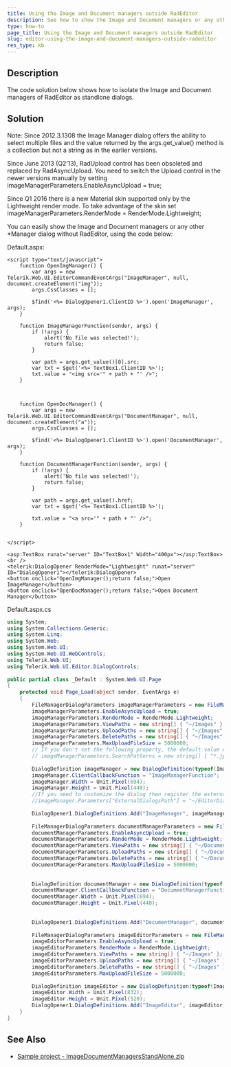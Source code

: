 ```yaml
---
title: Using the Image and Document managers outside RadEditor
description: See how to show the Image and Document managers or any other *Manager dialog without RadEditor
type: how-to
page_title: Using the Image and Document managers outside RadEditor
slug: editor-using-the-image-and-document-managers-outside-radeditor
res_type: kb
---
```


## Description

The code solution below shows how to isolate the Image and Document managers of RadEditor as standlone dialogs.



## Solution

Note: Since 2012.3.1308 the Image Manager dialog offers the ability to select multiple files and the value returned by the args.get_value() method is a collection but not a string as in the earlier versions.

Since June 2013 (Q2’13), RadUpload control has been obsoleted and replaced by RadAsyncUpload. You need to switch the Upload control in the newer versions manually by setting imageManagerParameters.EnableAsyncUpload = true;

Since Q1 2016 there is a new Material skin supported only by the Lightweight render mode. To take advantage of the skin set imageManagerParameters.RenderMode = RenderMode.Lightweight; 

You can easily show the Image and Document managers or any other *Manager dialog without RadEditor, using the code below:

Default.aspx:

````ASP.NET
<script type="text/javascript">
    function OpenImgManager() {
        var args = new Telerik.Web.UI.EditorCommandEventArgs("ImageManager", null, document.createElement("img"));
        args.CssClasses = [];
 
        $find('<%= DialogOpener1.ClientID %>').open('ImageManager', args);
    }
 
    function ImageManagerFunction(sender, args) {
        if (!args) {
            alert('No file was selected!');
            return false;
        }
 
        var path = args.get_value()[0].src;
        var txt = $get('<%= TextBox1.ClientID %>');
        txt.value = "<img src='" + path + "' />";
    }
 
 
 
    function OpenDocManager() {
        var args = new Telerik.Web.UI.EditorCommandEventArgs("DocumentManager", null, document.createElement("a"));
        args.CssClasses = [];
 
        $find('<%= DialogOpener1.ClientID %>').open('DocumentManager', args);
    }
 
    function DocumentManagerFunction(sender, args) {
        if (!args) {
            alert('No file was selected!');
            return false;
        }
 
        var path = args.get_value().href;
        var txt = $get('<%= TextBox1.ClientID %>');
                
        txt.value = "<a src='" + path + "' />";
    }
 
 
</script>
 
<asp:TextBox runat="server" ID="TextBox1" Width="400px"></asp:TextBox><br />
<telerik:DialogOpener RenderMode="Lightweight" runat="server" ID="DialogOpener1"></telerik:DialogOpener>
<button onclick="OpenImgManager();return false;">Open ImageManager</button>
<button onclick="OpenDocManager();return false;">Open Document Manager</button>
````

Default.aspx.cs
````C#
using System;
using System.Collections.Generic;
using System.Linq;
using System.Web;
using System.Web.UI;
using System.Web.UI.WebControls;
using Telerik.Web.UI;
using Telerik.Web.UI.Editor.DialogControls;
 
public partial class _Default : System.Web.UI.Page
{
    protected void Page_Load(object sender, EventArgs e)
    {
        FileManagerDialogParameters imageManagerParameters = new FileManagerDialogParameters();
        imageManagerParameters.EnableAsyncUpload = true;
        imageManagerParameters.RenderMode = RenderMode.Lightweight;
        imageManagerParameters.ViewPaths = new string[] { "~/Images" };
        imageManagerParameters.UploadPaths = new string[] { "~/Images" };
        imageManagerParameters.DeletePaths = new string[] { "~/Images" };
        imageManagerParameters.MaxUploadFileSize = 5000000;
        // If you don't set the following property, the default value will be used
        // imageManagerParameters.SearchPatterns = new string[] { "*.jpg" };
 
        DialogDefinition imageManager = new DialogDefinition(typeof(ImageManagerDialog), imageManagerParameters);
        imageManager.ClientCallbackFunction = "ImageManagerFunction";
        imageManager.Width = Unit.Pixel(694);
        imageManager.Height = Unit.Pixel(440);
        //If you need to customize the dialog then register the external dialog files
        //imageManager.Parameters["ExternalDialogsPath"] = "~/EditorDialogs/";
 
        DialogOpener1.DialogDefinitions.Add("ImageManager", imageManager);
 
        FileManagerDialogParameters documentManagerParameters = new FileManagerDialogParameters();
        documentManagerParameters.EnableAsyncUpload = true;
        documentManagerParameters.RenderMode = RenderMode.Lightweight;
        documentManagerParameters.ViewPaths = new string[] { "~/Documents" };
        documentManagerParameters.UploadPaths = new string[] { "~/Documents" };
        documentManagerParameters.DeletePaths = new string[] { "~/Documents" };
        documentManagerParameters.MaxUploadFileSize = 5000000;
 
 
        DialogDefinition documentManager = new DialogDefinition(typeof(DocumentManagerDialog), documentManagerParameters);
        documentManager.ClientCallbackFunction = "DocumentManagerFunction";
        documentManager.Width = Unit.Pixel(694);
        documentManager.Height = Unit.Pixel(440);
 
 
        DialogOpener1.DialogDefinitions.Add("DocumentManager", documentManager);
 
        FileManagerDialogParameters imageEditorParameters = new FileManagerDialogParameters();
        imageEditorParameters.EnableAsyncUpload = true;
        imageEditorParameters.RenderMode = RenderMode.Lightweight;
        imageEditorParameters.ViewPaths = new string[] { "~/Images" };
        imageEditorParameters.UploadPaths = new string[] { "~/Images" };
        imageEditorParameters.DeletePaths = new string[] { "~/Images" };
        imageEditorParameters.MaxUploadFileSize = 5000000;
 
        DialogDefinition imageEditor = new DialogDefinition(typeof(ImageEditorDialog), imageEditorParameters);
        imageEditor.Width = Unit.Pixel(832);
        imageEditor.Height = Unit.Pixel(520);
        DialogOpener1.DialogDefinitions.Add("ImageEditor", imageEditor);
    }
}
````

## See Also
* [Sample project - ImageDocumentManagersStandAlone.zip](https://d585tldpucybw.cloudfront.net/docs/default-source/knowledgebasearticleattachments/imagedocumentmanagersstandalone-zip.zip?sfvrsn=4ca66da_0)

